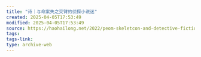 ```yaml
---
title: "诗｜与命案失之交臂的侦探小说迷"
created: 2025-04-05T17:53:49
modified: 2025-04-05T17:53:49
source: https://haohailong.net/2022/peom-skeletcon-and-detective-fiction-fans
tags:
tags-link:
type: archive-web
---
```

